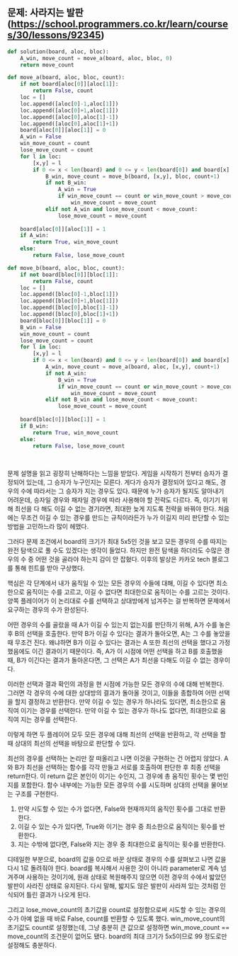 ## 문제: 사라지는 발판 (https://school.programmers.co.kr/learn/courses/30/lessons/92345)


```python
def solution(board, aloc, bloc):
    A_win, move_count = move_a(board, aloc, bloc, 0)
    return move_count

def move_a(board, aloc, bloc, count):
    if not board[aloc[0]][aloc[1]]:
        return False, count
    loc = []
    loc.append([aloc[0]-1,aloc[1]])
    loc.append([aloc[0]+1,aloc[1]])
    loc.append([aloc[0],aloc[1]-1])
    loc.append([aloc[0],aloc[1]+1])
    board[aloc[0]][aloc[1]] = 0
    A_win = False
    win_move_count = count
    lose_move_count = count
    for l in loc:
        [x,y] = l
        if 0 <= x < len(board) and 0 <= y < len(board[0]) and board[x][y]:
            B_win, move_count = move_b(board, [x,y], bloc, count+1)
            if not B_win:
                A_win = True
                if win_move_count == count or win_move_count > move_count:
                    win_move_count = move_count
            elif not A_win and lose_move_count < move_count:
                lose_move_count = move_count
                
    board[aloc[0]][aloc[1]] = 1
    if A_win:
        return True, win_move_count
    else:
        return False, lose_move_count

def move_b(board, aloc, bloc, count):
    if not board[bloc[0]][bloc[1]]:
        return False, count
    loc = []
    loc.append([bloc[0]-1,bloc[1]])
    loc.append([bloc[0]+1,bloc[1]])
    loc.append([bloc[0],bloc[1]-1])
    loc.append([bloc[0],bloc[1]+1])
    board[bloc[0]][bloc[1]] = 0
    B_win = False
    win_move_count = count
    lose_move_count = count
    for l in loc:
        [x,y] = l
        if 0 <= x < len(board) and 0 <= y < len(board[0]) and board[x][y]:
            A_win, move_count = move_a(board, aloc, [x,y], count+1)
            if not A_win:
                B_win = True
                if win_move_count == count or win_move_count > move_count:
                    win_move_count = move_count
            elif not B_win and lose_move_count < move_count:
                lose_move_count = move_count
                
    board[bloc[0]][bloc[1]] = 1
    if B_win:
        return True, win_move_count
    else:
        return False, lose_move_count
    
        
```

문제 설명을 읽고 굉장히 난해하다는 느낌을 받았다.
게임을 시작하기 전부터 승자가 결정되어 있는데, 그 승자가 누구인지는 모른다.
게다가 승자가 결정되어 있다고 해도, 경우의 수에 따라서는 그 승자가 지는 경우도 있다.
때문에 누가 승자가 될지도 알아내기 어려운데, 승자일 경우와 패자일 경우에 따라 사용해야 할 전략도 다르다.
즉, 이기기 위해 최선을 다 해도 이길 수 없는 경기라면, 최대한 늦게 지도록 전략을 바꿔야 한다.
처음에는 무조건 이길 수 있는 경우를 만드는 규칙이라든가 누가 이길지 미리 판단할 수 있는 방법을 고민하느라 많이 헤맸다.

그러다 문제 조건에서 board의 크기가 최대 5x5인 것을 보고 모든 경우의 수를 따지는 완전 탐색으로 풀 수도 있겠다는 생각이 들었다.
하지만 완전 탐색을 하더라도 수많은 경우의 수 중 어떤 것을 골라야 하는지 감이 안 잡혔다.
이후의 발상은 카카오 tech 블로그를 통해 힌트를 받아 구상했다.

핵심은 각 단계에서 내가 움직일 수 있는 모든 경우의 수들에 대해, 이길 수 있다면 최소한으로 움직이는 수를 고르고, 이길 수 없다면 최대한으로 움직이는 수를 고르는 것이다.
양쪽 플레이어가 이 논리대로 수를 선택하고 상대방에게 넘겨주는 걸 반복하면 문제에서 요구하는 경우의 수가 완성된다.

어떤 경우의 수를 골랐을 때 A가 이길 수 있는지 없는지를 판단하기 위해, A가 수를 놓은 후 B의 선택을 호출한다.
만약 B가 이길 수 있다는 결과가 돌아오면, A는 그 수를 놓았을 때 무조건 진다.
왜냐하면 B가 이길 수 있다는 결과는 A 또한 최선의 선택을 했다고 가정했음에도 이긴 결과이기 때문이다.
즉, A가 이 시점에 어떤 선택을 하고 B를 호출했을 때, B가 이긴다는 결과가 돌아온다면, 그 선택은 A가 최선을 다해도 이길 수 없는 경우이다.

이러한 선택과 결과 확인의 과정을 현 시점에 가능한 모든 경우의 수에 대해 반복한다.
그러면 각 경우의 수에 대한 상대방의 결과가 돌아올 것이고, 이들을 종합하여 어떤 선택을 할지 결정하고 반환한다.
만약 이길 수 있는 경우가 하나라도 있다면, 최소한으로 움직여 이기는 경우를 선택한다.
만약 이길 수 있는 경우가 하나도 없다면, 최대한으로 움직여 지는 경우를 선택한다.

이렇게 하면 두 플레이어 모두 모든 경우에 대해 최선의 선택을 반환하고, 각 선택을 할 때 상대의 최선의 선택을 바탕으로 판단할 수 있다.

최선의 경우를 선택하는 논리만 잘 떠올리고 나면 이것을 구현하는 건 어렵지 않았다.
A와 B가 최선을 선택하는 함수를 각각 만들고 서로를 호출하여 판단한 후 최종 선택을 return한다.
이 return 값은 본인이 이기는 수인지, 그 경우에 총 움직인 횟수는 몇 번인지를 포함한다.
함수 내부에는 가능한 모든 경우의 수를 시도하며 상대의 선택을 물어보는 구조를 구현한다.
1. 만약 시도할 수 있는 수가 없다면, False와 현재까지의 움직인 횟수를 그대로 반환한다.
2. 이길 수 있는 수가 있다면, True와 이기는 경우 중 최소한으로 움직이는 횟수를 반환한다.
3. 지는 수밖에 없다면, False와 지는 경우 중 최대한으로 움직이는 횟수를 반환한다.

디테일한 부분으로, board의 값을 0으로 바꾼 상태로 경우의 수를 살펴보고 나면 값을 다시 1로 돌려줘야 한다.
board를 복사해서 사용한 것이 아니라 parameter로 계속 넘겨주며 사용하는 것이기에,
원래 상태로 복원해주지 않으면 이전 경우의 수에서 밟았던 발판이 사라진 상태로 유지된다.
다시 말해, 밟지도 않은 발판이 사라져 있는 것처럼 인식되어 틀린 결과가 나오게 된다.

그리고 lose_move_count의 초기값을 count로 설정함으로써 시도할 수 있는 경우의 수가 아예 없을 때 바로 False, count를 반환할 수 있도록 했다.
win_move_count의 초기값도 count로 설정했는데, 그냥 충분히 큰 값으로 설정하면 win_move_count == move_count의 조건문이 없어도 됐다.
board의 최대 크기가 5x5이므로 99 정도로만 설정해도 충분하다.
